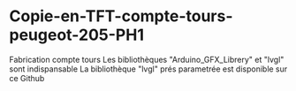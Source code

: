 # Copie-en-TFT-compte-tours-peugeot-205-PH1
Fabrication compte tours
Les bibliothèques "Arduino_GFX_Librery" et "lvgl" sont indispansable
La bibliothèque "lvgl" prés parametrée est disponible sur ce Github
